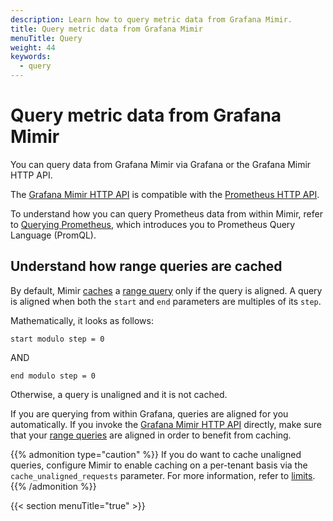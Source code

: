 ```yaml
---
description: Learn how to query metric data from Grafana Mimir.
title: Query metric data from Grafana Mimir
menuTitle: Query
weight: 44
keywords:
  - query
---
```



# Query metric data from Grafana Mimir

You can query data from Grafana Mimir via Grafana or the Grafana Mimir HTTP API.

The [Grafana Mimir HTTP API](https://grafana.com/docs/mimir/latest/references/http-api/) is compatible with the [Prometheus HTTP API](https://prometheus.io/docs/prometheus/latest/querying/api/).

To understand how you can query Prometheus data from within Mimir, refer to [Querying Prometheus](https://prometheus.io/docs/prometheus/latest/querying/basics/), which introduces you to Prometheus Query Language (PromQL).

## Understand how range queries are cached

By default, Mimir [caches](https://grafana.com/docs/mimir/latest/references/architecture/components/query-frontend/#caching) a [range query](https://grafana.com/docs/mimir/latest/references/http-api/#range-query) only if the query is aligned. A query is aligned when both the `start` and `end` parameters are multiples of its `step`.

Mathematically, it looks as follows:

```
start modulo step = 0
```

AND

```
end modulo step = 0
```

Otherwise, a query is unaligned and it is not cached.

If you are querying from within Grafana, queries are aligned for you automatically.
If you invoke the [Grafana Mimir HTTP API](https://grafana.com/docs/mimir/latest/references/http-api/) directly, make sure that your [range queries](https://grafana.com/docs/mimir/latest/references/http-api/#range-query) are aligned in order to benefit from caching.

{{% admonition type="caution" %}}
If you do want to cache unaligned queries, configure Mimir to enable caching on a per-tenant basis via the `cache_unaligned_requests` parameter. For more information, refer to [limits](https://grafana.com/docs/mimir/next/configure/configuration-parameters/#limits).
{{% /admonition %}}

{{< section menuTitle="true" >}}
